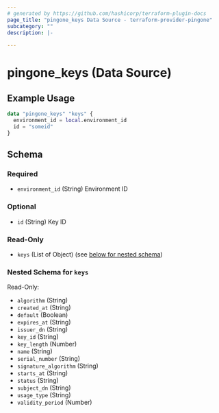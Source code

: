 ```yaml
---
# generated by https://github.com/hashicorp/terraform-plugin-docs
page_title: "pingone_keys Data Source - terraform-provider-pingone"
subcategory: ""
description: |-
  
---
```


# pingone_keys (Data Source)



## Example Usage

```terraform
data "pingone_keys" "keys" {
  environment_id = local.environment_id
  id = "someid"
}
```

<!-- schema generated by tfplugindocs -->
## Schema

### Required

- `environment_id` (String) Environment ID

### Optional

- `id` (String) Key ID

### Read-Only

- `keys` (List of Object) (see [below for nested schema](#nestedatt--keys))

<a id="nestedatt--keys"></a>
### Nested Schema for `keys`

Read-Only:

- `algorithm` (String)
- `created_at` (String)
- `default` (Boolean)
- `expires_at` (String)
- `issuer_dn` (String)
- `key_id` (String)
- `key_length` (Number)
- `name` (String)
- `serial_number` (String)
- `signature_algorithm` (String)
- `starts_at` (String)
- `status` (String)
- `subject_dn` (String)
- `usage_type` (String)
- `validity_period` (Number)


